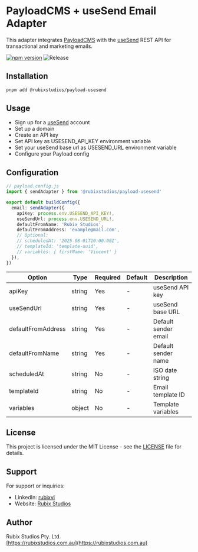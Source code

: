 # PayloadCMS + useSend Email Adapter

This adapter integrates [PayloadCMS](https://payloadcms.com) with the [useSend](https://usesend.com) REST API for transactional and marketing emails.

[![npm version](https://img.shields.io/npm/v/@rubixstudios/payload-usesend.svg)](https://www.npmjs.com/package/@rubixstudios/payload-usesend)
![Release](https://github.com/rubix-studios-pty-ltd/payload-usesend/actions/workflows/release.yml/badge.svg)

## Installation

```sh
pnpm add @rubixstudios/payload-usesend
```

## Usage

- Sign up for a [useSend](https://usesend.com) account
- Set up a domain
- Create an API key
- Set API key as USESEND_API_KEY environment variable
- Set your useSend base url as USESEND_URL environment variable
- Configure your Payload config

## Configuration

```ts
// payload.config.js
import { sendAdapter } from '@rubixstudios/payload-usesend'

export default buildConfig({
  email: sendAdapter({
    apiKey: process.env.USESEND_API_KEY!,
    useSendUrl: process.env.USESEND_URL!,
    defaultFromName: 'Rubix Studios',
    defaultFromAddress: 'example@mail.com',
    // Optional:
    // scheduledAt: '2025-08-01T10:00:00Z',
    // templateId: 'template-uuid',
    // variables: { firstName: 'Vincent' }
  }),
})
```

| Option             | Type   | Required | Default | Description          |
|--------------------|--------|----------|---------|----------------------|
| apiKey             | string | Yes      | -       | useSend API key      |
| useSendUrl         | string | Yes      | -       | useSend base URL     |
| defaultFromAddress | string | Yes      | -       | Default sender email |
| defaultFromName    | string | Yes      | -       | Default sender name  |
| scheduledAt        | string | No       | -       | ISO date string      |
| templateId         | string | No       | -       | Email template ID    |
| variables          | object | No       | -       | Template variables   |

## License

This project is licensed under the MIT License - see the [LICENSE](LICENSE) file for details.

## Support

For support or inquiries:

- LinkedIn: [rubixvi](https://www.linkedin.com/in/rubixvi/)
- Website: [Rubix Studios](https://rubixstudios.com.au)

## Author

Rubix Studios Pty. Ltd.  
[https://rubixstudios.com.au](https://rubixstudios.com.au)

